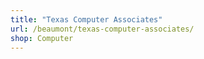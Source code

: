 ```yaml
---
title: "Texas Computer Associates"
url: /beaumont/texas-computer-associates/
shop: Computer
---
```


